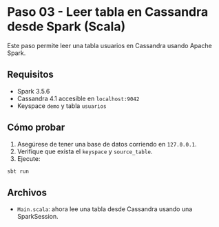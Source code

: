 # Paso 03 - Leer tabla en Cassandra desde Spark (Scala)

Este paso permite leer una tabla usuarios en Cassandra usando Apache Spark.

## Requisitos

- Spark 3.5.6
- Cassandra 4.1 accesible en `localhost:9042`
- Keyspace `demo` y tabla `usuarios`

## Cómo probar

1. Asegúrese de tener una base de datos corriendo en `127.0.0.1`.
2. Verifique que exista el `keyspace` y `source_table`.
3. Ejecute:

```bash
sbt run
```

## Archivos

- `Main.scala`: ahora lee una tabla desde Cassandra usando una SparkSession.